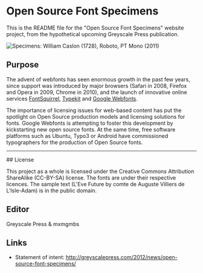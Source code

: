 Open Source Font Specimens
==========================

This is the README file for the "Open Source Font Specimens" website project, from the hypothetical upcoming Greyscale Press publication.

![Specimens: William Caslon (1728), Roboto, PT Mono (2011)](https://github.com/greyscalepress/font-specimens/raw/master/img/graphic-sample-001.png)

## Purpose

The advent of webfonts has seen enormous growth in the past few years, since support was introduced by major browsers (Safari in 2008, Firefox and Opera in 2009, Chrome in 2010), and the launch of innovative online services [FontSquirrel][fl], [Typekit][tt] and [Google Webfonts][gs]. 

The importance of licensing issues for web-based content has put the spotlight on Open Source production models and licensing solutions for fonts. Google Webfonts is attempting to foster this development by kickstarting new open source fonts. At the same time, free software platforms such as Ubuntu, Typo3 or Android have commissioned typographers for the production of Open Source fonts.   

[fl]: http://www.fontsquirrel.com/
[tt]: http://www.typekit.com/
[gs]: http://www.google.com/webfonts#HomePlace:home

* * *

## License

This project as a whole is licensed under the Creative Commons Attribution ShareAlike (CC-BY-SA) license. The fonts are under their respective licences. The sample text (L'Eve Future by comte de Auguste Villiers de L'Isle-Adam) is in the public domain.

## Editor
Greyscale Press
& mxmgmbs


## Links

* Statement of intent: http://greyscalepress.com/2012/news/open-source-font-specimens/
